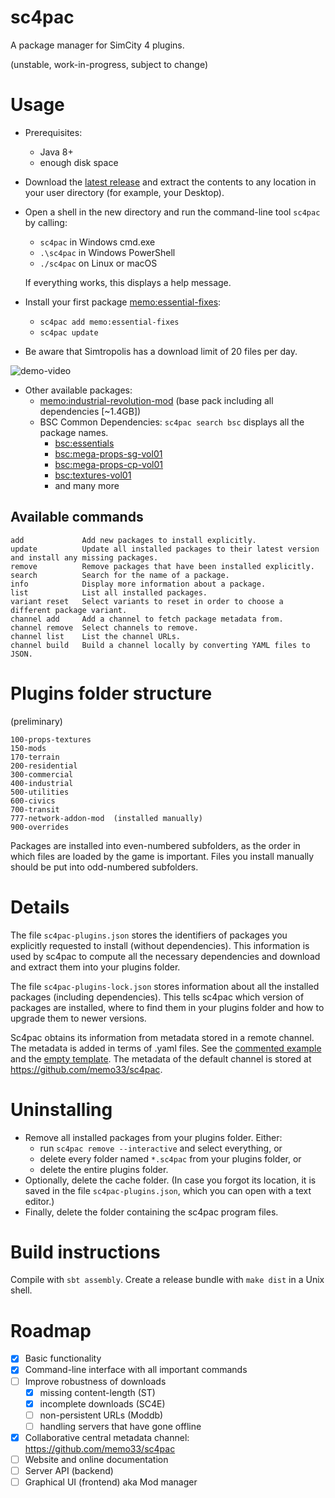 sc4pac
======

A package manager for SimCity 4 plugins.

(unstable, work-in-progress, subject to change)


# Usage

- Prerequisites:
  - Java 8+
  - enough disk space
- Download the [latest release](https://github.com/memo33/sc4pac-tools/releases/latest)
  and extract the contents to any location in your user directory (for example, your Desktop).
- Open a shell in the new directory and run the command-line tool `sc4pac` by calling:
  - `sc4pac` in Windows cmd.exe
  - `.\sc4pac` in Windows PowerShell
  - `./sc4pac` on Linux or macOS

  If everything works, this displays a help message.
- Install your first package [memo:essential-fixes](https://memo33.github.io/sc4pac/channel/?pkg=memo:essential-fixes):
  - `sc4pac add memo:essential-fixes`
  - `sc4pac update`
- Be aware that Simtropolis has a download limit of 20 files per day.

![demo-video](https://github.com/memo33/sc4pac-tools/releases/download/0.1.3/demo-video.gif)

- Other available packages:
  - [memo:industrial-revolution-mod](https://memo33.github.io/sc4pac/channel/?pkg=memo:industrial-revolution-mod)
    (base pack including all dependencies [~1.4GB])
  - BSC Common Dependencies: `sc4pac search bsc` displays all the package names.
    - [bsc:essentials](https://memo33.github.io/sc4pac/channel/?pkg=bsc:essentials)
    - [bsc:mega-props-sg-vol01](https://memo33.github.io/sc4pac/channel/?pkg=bsc:mega-props-sg-vol01)
    - [bsc:mega-props-cp-vol01](https://memo33.github.io/sc4pac/channel/?pkg=bsc:mega-props-cp-vol01)
    - [bsc:textures-vol01](https://memo33.github.io/sc4pac/channel/?pkg=bsc:textures-vol01)
    - and many more


## Available commands

    add             Add new packages to install explicitly.
    update          Update all installed packages to their latest version and install any missing packages.
    remove          Remove packages that have been installed explicitly.
    search          Search for the name of a package.
    info            Display more information about a package.
    list            List all installed packages.
    variant reset   Select variants to reset in order to choose a different package variant.
    channel add     Add a channel to fetch package metadata from.
    channel remove  Select channels to remove.
    channel list    List the channel URLs.
    channel build   Build a channel locally by converting YAML files to JSON.


# Plugins folder structure

(preliminary)

    100-props-textures
    150-mods
    170-terrain
    200-residential
    300-commercial
    400-industrial
    500-utilities
    600-civics
    700-transit
    777-network-addon-mod  (installed manually)
    900-overrides

Packages are installed into even-numbered subfolders, as the order in which files are loaded by the game is important.
Files you install manually should be put into odd-numbered subfolders.


# Details

The file `sc4pac-plugins.json` stores the identifiers of packages you explicitly requested to install (without dependencies).
This information is used by sc4pac to compute all the necessary dependencies and download and extract them into your plugins folder.

The file `sc4pac-plugins-lock.json` stores information about all the installed packages (including dependencies).
This tells sc4pac which version of packages are installed, where to find them in your plugins folder and how to upgrade them to newer versions.

Sc4pac obtains its information from metadata stored in a remote channel.
The metadata is added in terms of .yaml files.
See the [commented example](channel-testing/yaml/templates/package-template-basic.yaml)
and the [empty template](channel-testing/template-empty.yaml).
The metadata of the default channel is stored at https://github.com/memo33/sc4pac.


# Uninstalling

- Remove all installed packages from your plugins folder. Either:
  * run `sc4pac remove --interactive` and select everything, or
  * delete every folder named `*.sc4pac` from your plugins folder, or
  * delete the entire plugins folder.
- Optionally, delete the cache folder.
  (In case you forgot its location, it is saved in the file `sc4pac-plugins.json`, which you can open with a text editor.)
- Finally, delete the folder containing the sc4pac program files.


# Build instructions

Compile with `sbt assembly`.
Create a release bundle with `make dist` in a Unix shell.

# Roadmap

- [x] Basic functionality
- [x] Command-line interface with all important commands
- [ ] Improve robustness of downloads
  - [x] missing content-length (ST)
  - [x] incomplete downloads (SC4E)
  - [ ] non-persistent URLs (Moddb)
  - [ ] handling servers that have gone offline
- [x] Collaborative central metadata channel: https://github.com/memo33/sc4pac
- [ ] Website and online documentation
- [ ] Server API (backend)
- [ ] Graphical UI (frontend) aka Mod manager

